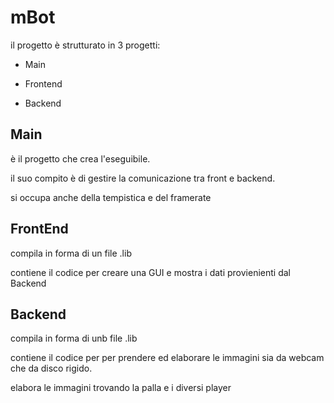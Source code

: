 # mBot

il progetto è strutturato in 3 progetti:

- Main

- Frontend

- Backend

## Main

è il progetto che crea l'eseguibile.

il suo compito è di gestire la comunicazione tra front e backend.

si occupa anche della tempistica e del framerate

## FrontEnd

compila in forma di un file .lib

contiene il codice per creare una GUI e mostra i dati provienienti dal Backend

## Backend

compila in forma di unb file .lib

contiene il codice per per prendere ed elaborare le immagini sia da webcam che da disco rigido.

elabora le immagini trovando la palla e i diversi player



